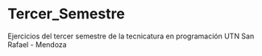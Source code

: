 # Tercer_Semestre
Ejercicios del tercer semestre de la tecnicatura en programación UTN San Rafael - Mendoza
